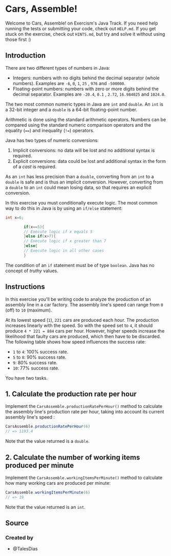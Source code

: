 # Cars, Assemble!

Welcome to Cars, Assemble! on Exercism's Java Track. If you need help running the tests or submitting your code, check
out `HELP.md`. If you get stuck on the exercise, check out `HINTS.md`, but try and solve it without using those first :)

## Introduction

There are two different types of numbers in Java:

- Integers: numbers with no digits behind the decimal separator (whole numbers). Examples are `-6`, `0`, `1`, `25`
  , `976` and `-500000`.
- Floating-point numbers: numbers with zero or more digits behind the decimal separator. Examples are `-20.4`, `0.1`
  , `2.72`, `16.984025` and `1024.0`.

The two most common numeric types in Java are `int` and `double`. An `int` is a 32-bit integer and a `double` is a
64-bit floating-point number.

Arithmetic is done using the standard arithmetic operators. Numbers can be compared using the standard numeric
comparison operators and the equality (`==`) and inequality (`!=`) operators.

Java has two types of numeric conversions:

1. Implicit conversions: no data will be lost and no additional syntax is required.
2. Explicit conversions: data could be lost and additional syntax in the form of a _cast_ is required.

As an `int` has less precision than a `double`, converting from an `int` to a `double` is safe and is thus an implicit
conversion. However, converting from a `double` to an `int` could mean losing data, so that requires an explicit
conversion.

In this exercise you must conditionally execute logic. The most common way to do this in Java is by using an `if/else`
statement:

```java
int x=6;

        if(x==5){
        // Execute logic if x equals 5
        }else if(x>7){
        // Execute logic if x greater than 7
        }else{
        // Execute logic in all other cases
        }
```

The condition of an `if` statement must be of type `boolean`. Java has no concept of _truthy_ values.

## Instructions

In this exercise you'll be writing code to analyze the production of an assembly line in a car factory. The assembly
line's speed can range from `0` (off) to `10` (maximum).

At its lowest speed (`1`), `221` cars are produced each hour. The production increases linearly with the speed. So with
the speed set to `4`, it should produce `4 * 221 = 884` cars per hour. However, higher speeds increase the likelihood
that faulty cars are produced, which then have to be discarded. The following table shows how speed influences the
success rate:

- `1` to `4`: 100% success rate.
- `5` to `8`: 90% success rate.
- `9`: 80% success rate.
- `10`: 77% success rate.

You have two tasks.

## 1. Calculate the production rate per hour

Implement the `CarsAssemble.productionRatePerHour()` method to calculate the assembly line's production rate per hour,
taking into account its current assembly line's speed :

```Java
CarsAssemble.productionRatePerHour(6)
// => 1193.4
```

Note that the value returned is a `double`.

## 2. Calculate the number of working items produced per minute

Implement the `CarsAssemble.workingItemsPerMinute()` method to calculate how many working cars are produced per minute:

```Java
CarsAssemble.workingItemsPerMinute(6)
// => 19
```

Note that the value returned is an `int`.

## Source

### Created by

- @TalesDias